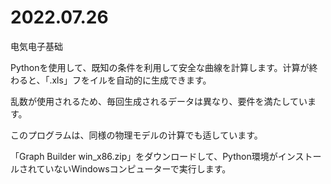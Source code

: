 # 2022.07.26

电気电子基础

Pythonを使用して、既知の条件を利用して安全な曲線を計算します。计算が終わると、「.xls」フをイルを自动的に生成できます。

乱数が使用されるため、毎回生成されるデータは異なり、要件を満たしています。

このプログラムは、同様の物理モデルの计算でも适しています。

「Graph Builder win_x86.zip」をダウンロードして、Python環境がインストールされていないWindowsコンピューターで実行します。
